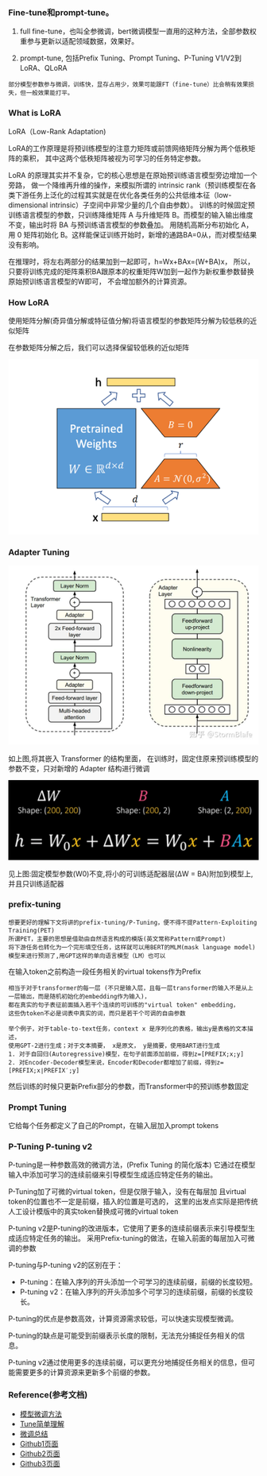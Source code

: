 ### Fine-tune和prompt-tune。
1. full fine-tune，也叫全参微调，bert微调模型一直用的这种方法，全部参数权重参与更新以适配领域数据，效果好。

2. prompt-tune, 包括Prefix Tuning、Prompt Tuning、P-Tuning V1/V2到LoRA、QLoRA
```
部分模型参数参与微调，训练快，显存占用少，效果可能跟FT（fine-tune）比会稍有效果损失，但一般效果能打平。
```

### What is LoRA
LoRA（Low-Rank Adaptation)

LoRA的工作原理是将预训练模型的注意力矩阵或前馈网络矩阵分解为两个低秩矩阵的乘积，
其中这两个低秩矩阵被视为可学习的任务特定参数。

LoRA 的原理其实并不复杂，它的核心思想是在原始预训练语言模型旁边增加一个旁路，
做一个降维再升维的操作，来模拟所谓的 intrinsic rank（预训练模型在各类下游任务上泛化的过程其实就是在优化各类任务的公共低维本征（low-dimensional intrinsic）子空间中非常少量的几个自由参数）。
训练的时候固定预训练语言模型的参数，只训练降维矩阵 A 与升维矩阵 B。而模型的输入输出维度不变，输出时将 BA 与预训练语言模型的参数叠加。
用随机高斯分布初始化 A，用 0 矩阵初始化 B。这样能保证训练开始时，新增的通路BA=0从，而对模型结果没有影响。

在推理时，将左右两部分的结果加到一起即可，h=Wx+BAx=(W+BA)x，
所以，只要将训练完成的矩阵乘积BA跟原本的权重矩阵W加到一起作为新权重参数替换原始预训练语言模型的W即可，
不会增加额外的计算资源。

### How LoRA
使用矩阵分解(奇异值分解或特征值分解)将语言模型的参数矩阵分解为较低秩的近似矩阵

在参数矩阵分解之后，我们可以选择保留较低秩的近似矩阵

![img_1.png](..%2Fusing_files%2Fimg%2Flora%2Fimg_1.png)

### Adapter Tuning 

![img.png](..%2Fusing_files%2Fimg%2Flora%2Fimg.png)

如上图,将其嵌入 Transformer 的结构里面，
在训练时，固定住原来预训练模型的参数不变，只对新增的 Adapter 结构进行微调

![img_2.png](..%2Fusing_files%2Fimg%2Flora%2Fimg_2.png)

见上图:固定模型参数(W0)不变,将小的可训练适配器层(ΔW = BA)附加到模型上,并且只训练适配器


### prefix-tuning
```text
想要更好的理解下文将讲的prefix-tuning/P-Tuning，便不得不提Pattern-Exploiting Training(PET)
所谓PET，主要的思想是借助由自然语言构成的模版(英文常称Pattern或Prompt)
将下游任务也转化为一个完形填空任务，这样就可以用BERT的MLM(mask language model)模型来进行预测了,用GPT这样的单向语言模型（LM）也可以
```
在输入token之前构造一段任务相关的virtual tokens作为Prefix
```text
相当于对于transformer的每一层 (不只是输入层，且每一层transformer的输入不是从上一层输出，而是随机初始化的embedding作为输入)，
都在真实的句子表征前面插入若干个连续的可训练的"virtual token" embedding，
这些伪token不必是词表中真实的词，而只是若干个可调的自由参数
```
```text
举个例子，对于table-to-text任务，context x 是序列化的表格，输出y是表格的文本描述，
使用GPT-2进行生成；对于文本摘要， x是原文， y是摘要，使用BART进行生成
1. 对于自回归(Autoregressive)模型，在句子前面添加前缀，得到z=[PREFIX;x;y]
2. 对Encoder-Decoder模型来说，Encoder和Decoder都增加了前缀，得到z=[PREFIX;x∣PREFIX′;y]
```
然后训练的时候只更新Prefix部分的参数，而Transformer中的预训练参数固定

### Prompt Tuning
它给每个任务都定义了自己的Prompt，在输入层加入prompt tokens

### P-Tuning P-tuning v2
P-tuning是一种参数高效的微调方法，(Prefix Tuning 的简化版本)
它通过在模型输入中添加可学习的连续前缀来引导模型生成适应特定任务的输出。

P-Tuning加了可微的virtual token，但是仅限于输入，没有在每层加
且virtual token的位置也不一定是前缀，插入的位置是可选的，
这里的出发点实际是把传统人工设计模版中的真实token替换成可微的virtual token

P-tuning v2是P-tuning的改进版本，它使用了更多的连续前缀表示来引导模型生成适应特定任务的输出。
采用Prefix-tuning的做法，在输入前面的每层加入可微调的参数

P-tuning与P-tuning v2的区别在于：
- P-tuning：在输入序列的开头添加一个可学习的连续前缀，前缀的长度较短。
- P-tuning v2：在输入序列的开头添加多个可学习的连续前缀，前缀的长度较长。

P-tuning的优点是参数高效，计算资源需求较低，可以快速实现模型微调。

P-tuning的缺点是可能受到前缀表示长度的限制，无法充分捕捉任务相关的信息。

P-tuning v2通过使用更多的连续前缀，可以更充分地捕捉任务相关的信息，但可能需要更多的计算资源来更新多个前缀的参数。




### Reference(参考文档)

* [模型微调方法](https://blog.csdn.net/v_JULY_v/article/details/132116949)
* [Tune简单理解](https://zhuanlan.zhihu.com/p/660721012)
* [微调总结](https://www.zhihu.com/tardis/zm/art/627642632?source_id=1003)
* [Github1页面](https://github.com/aceliuchanghong/chatglm3_6b_finetune)
* [Github2页面](https://github.com/aceliuchanghong/chatglm3-base-tuning)
* [Github3页面](https://github.com/aceliuchanghong/llm-action)
